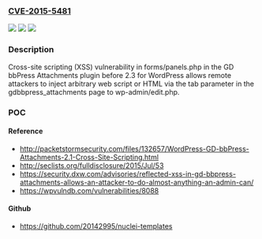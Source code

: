 ### [CVE-2015-5481](https://cve.mitre.org/cgi-bin/cvename.cgi?name=CVE-2015-5481)
![](https://img.shields.io/static/v1?label=Product&message=n%2Fa&color=blue)
![](https://img.shields.io/static/v1?label=Version&message=n%2Fa&color=blue)
![](https://img.shields.io/static/v1?label=Vulnerability&message=n%2Fa&color=brighgreen)

### Description

Cross-site scripting (XSS) vulnerability in forms/panels.php in the GD bbPress Attachments plugin before 2.3 for WordPress allows remote attackers to inject arbitrary web script or HTML via the tab parameter in the gdbbpress_attachments page to wp-admin/edit.php.

### POC

#### Reference
- http://packetstormsecurity.com/files/132657/WordPress-GD-bbPress-Attachments-2.1-Cross-Site-Scripting.html
- http://seclists.org/fulldisclosure/2015/Jul/53
- https://security.dxw.com/advisories/reflected-xss-in-gd-bbpress-attachments-allows-an-attacker-to-do-almost-anything-an-admin-can/
- https://wpvulndb.com/vulnerabilities/8088

#### Github
- https://github.com/20142995/nuclei-templates

